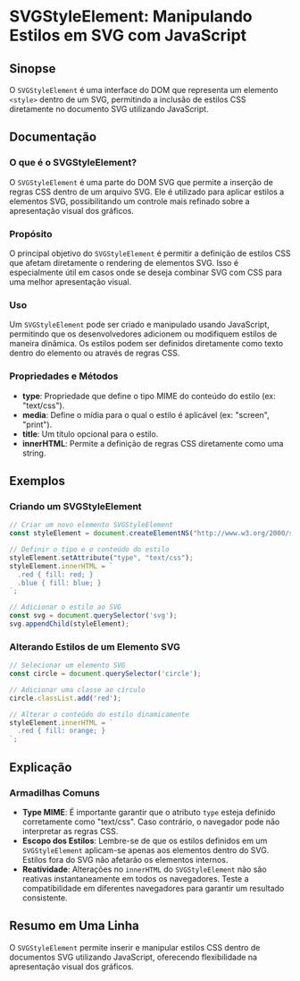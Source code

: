 <!--
Meta Description: # SVGStyleElement: Manipulando Estilos em SVG com JavaScript ## Sinopse O `SVGStyleElement` é uma interface do DOM que representa um elemento `<style>...
Meta Keywords: svg, svgstyleelement, estilos, css, que
-->

# SVGStyleElement: Manipulando Estilos em SVG com JavaScript

## Sinopse
O `SVGStyleElement` é uma interface do DOM que representa um elemento `<style>` dentro de um SVG, permitindo a inclusão de estilos CSS diretamente no documento SVG utilizando JavaScript.

## Documentação
### O que é o SVGStyleElement?
O `SVGStyleElement` é uma parte do DOM SVG que permite a inserção de regras CSS dentro de um arquivo SVG. Ele é utilizado para aplicar estilos a elementos SVG, possibilitando um controle mais refinado sobre a apresentação visual dos gráficos.

### Propósito
O principal objetivo do `SVGStyleElement` é permitir a definição de estilos CSS que afetam diretamente o rendering de elementos SVG. Isso é especialmente útil em casos onde se deseja combinar SVG com CSS para uma melhor apresentação visual.

### Uso
Um `SVGStyleElement` pode ser criado e manipulado usando JavaScript, permitindo que os desenvolvedores adicionem ou modifiquem estilos de maneira dinâmica. Os estilos podem ser definidos diretamente como texto dentro do elemento ou através de regras CSS.

### Propriedades e Métodos
- **type**: Propriedade que define o tipo MIME do conteúdo do estilo (ex: "text/css").
- **media**: Define o mídia para o qual o estilo é aplicável (ex: "screen", "print").
- **title**: Um título opcional para o estilo.
- **innerHTML**: Permite a definição de regras CSS diretamente como uma string.

## Exemplos
### Criando um SVGStyleElement
```javascript
// Criar um novo elemento SVGStyleElement
const styleElement = document.createElementNS("http://www.w3.org/2000/svg", "style");

// Definir o tipo e o conteúdo do estilo
styleElement.setAttribute("type", "text/css");
styleElement.innerHTML = `
  .red { fill: red; }
  .blue { fill: blue; }
`;

// Adicionar o estilo ao SVG
const svg = document.querySelector('svg');
svg.appendChild(styleElement);
```

### Alterando Estilos de um Elemento SVG
```javascript
// Selecionar um elemento SVG
const circle = document.querySelector('circle');

// Adicionar uma classe ao círculo
circle.classList.add('red');

// Alterar o conteúdo do estilo dinamicamente
styleElement.innerHTML = `
  .red { fill: orange; }
`;
```

## Explicação
### Armadilhas Comuns
- **Type MIME**: É importante garantir que o atributo `type` esteja definido corretamente como "text/css". Caso contrário, o navegador pode não interpretar as regras CSS.
- **Escopo dos Estilos**: Lembre-se de que os estilos definidos em um `SVGStyleElement` aplicam-se apenas aos elementos dentro do SVG. Estilos fora do SVG não afetarão os elementos internos.
- **Reatividade**: Alterações no `innerHTML` do `SVGStyleElement` não são reativas instantaneamente em todos os navegadores. Teste a compatibilidade em diferentes navegadores para garantir um resultado consistente.

## Resumo em Uma Linha
O `SVGStyleElement` permite inserir e manipular estilos CSS dentro de documentos SVG utilizando JavaScript, oferecendo flexibilidade na apresentação visual dos gráficos.
